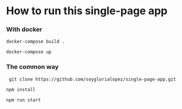 # How to run this single-page app

### With docker 
  ```
  docker-compose build .
  ````

  ```
  docker-compose up
  ```

### The common way
 
 ```
  git clone https://github.com/soyglorialopez/single-page-app.git
 ```

 ```
 npm install
 ```

 ```
 npm run start
 ```
